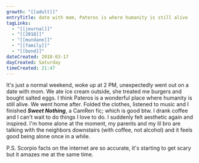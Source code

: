 ```yaml
---
growth: "[[adult]]"
entryTitle: date with mom, Pateros is where humanity is still alive
tagLinks:
  - "[[journal]]"
  - "[[2018]]"
  - "[[mundane]]"
  - "[[family]]"
  - "[[bond]]"
dateCreated: 2018-03-17
dayCreated: Saturday
timeCreated: 21:47
---
```

It's just a normal weekend, woke up at 2 PM, unexpectedly went out on a date with mom. We ate ice cream outside, she treated me burgers and bought salted eggs. I think Pateros is a wonderful place where humanity is still alive. We went home after. Folded the clothes, listened to music and I finished ***Sweet Nothing***, a CamRen fic; which is good btw. I drank coffee and I can't wait to do things I love to do. I suddenly felt aesthetic again and inspired. I'm home alone at the moment, my parents and my lil bro are talking with the neighbors downstairs (with coffee, not alcohol) and it feels good being alone once in a while. 

P.S. Scorpio facts on the internet are so accurate, it's starting to get scary but it amazes me at the same time.